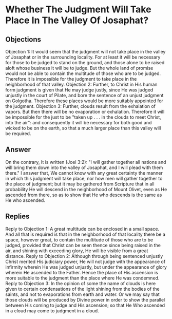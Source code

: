 # Whether The Judgment Will Take Place In The Valley Of Josaphat?
## Objections
Objection 1: It would seem that the judgment will not take place in the valley of Josaphat or in the surrounding locality. For at least it will be necessary for those to be judged to stand on the ground, and those alone to be raised aloft whose business it will be to judge. But the whole land of promise would not be able to contain the multitude of those who are to be judged. Therefore it is impossible for the judgment to take place in the neighborhood of that valley.
Objection 2: Further, to Christ in His human form judgment is given that He may judge justly, since He was judged unjustly in the court of Pilate, and bore the sentence of an unjust judgment on Golgotha. Therefore these places would be more suitably appointed for the judgment.
Objection 3: Further, clouds result from the exhalation of vapors. But then there will be no evaporation or exhalation. Therefore it will be impossible for the just to be "taken up . . . in the clouds to meet Christ, into the air": and consequently it will be necessary for both good and wicked to be on the earth, so that a much larger place than this valley will be required.
## Answer
On the contrary, It is written (Joel 3:2): "I will gather together all nations and will bring them down into the valley of Josaphat, and I will plead with them there."
I answer that, We cannot know with any great certainty the manner in which this judgment will take place, nor how men will gather together to the place of judgment; but it may be gathered from Scripture that in all probability He will descend in the neighborhood of Mount Olivet, even as He ascended from there, so as to show that He who descends is the same as He who ascended.
## Replies
Reply to Objection 1: A great multitude can be enclosed in a small space. And all that is required is that in the neighborhood of that locality there be a space, however great, to contain the multitude of those who are to be judged, provided that Christ can be seen thence since being raised in the air, and shining with exceeding glory, He will be visible from a great distance.
Reply to Objection 2: Although through being sentenced unjustly Christ merited His judiciary power, He will not judge with the appearance of infirmity wherein He was judged unjustly, but under the appearance of glory wherein He ascended to the Father. Hence the place of His ascension is more suitable to the judgment than the place where He was condemned.
Reply to Objection 3: In the opinion of some the name of clouds is here given to certain condensations of the light shining from the bodies of the saints, and not to evaporations from earth and water. Or we may say that those clouds will be produced by Divine power in order to show the parallel between His coming to judge and His ascension; so that He Who ascended in a cloud may come to judgment in a cloud.